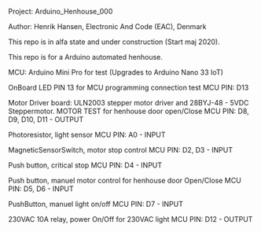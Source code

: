 Project: Arduino_Henhouse_000 

Author: Henrik Hansen, Electronic And Code (EAC), Denmark

This repo is in alfa state and under construction (Start maj 2020). 

This repo is for a Arduino automated henhouse.

MCU: Arduino Mini Pro for test
(Upgrades to Arduino Nano 33 IoT)

OnBoard LED PIN 13 for MCU programming connection test
MCU PIN: D13

Motor Driver board: ULN2003 stepper motor driver and 28BYJ-48 - 5VDC Steppermotor. MOTOR TEST for henhouse door open/Close
MCU PIN: D8, D9, D10, D11 - OUTPUT

Photoresistor, light sensor
MCU PIN: A0 - INPUT

MagneticSensorSwitch, motor stop control
MCU PIN: D2, D3 - INPUT

Push button, critical stop
MCU PIN: D4 - INPUT

Push button, manuel motor control for henhouse door Open/Close
MCU PIN: D5, D6 - INPUT

PushButton, manuel light on/off
MCU PIN: D7 - INPUT

230VAC 10A relay, power On/Off for 230VAC light
MCU PIN: D12 - OUTPUT

